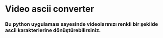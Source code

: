 # Video ascii converter

<h3>Bu python uygulaması sayesinde videolarınızı renkli bir şekilde ascii karakterlerine dönüştürebilirsiniz.<h3>

